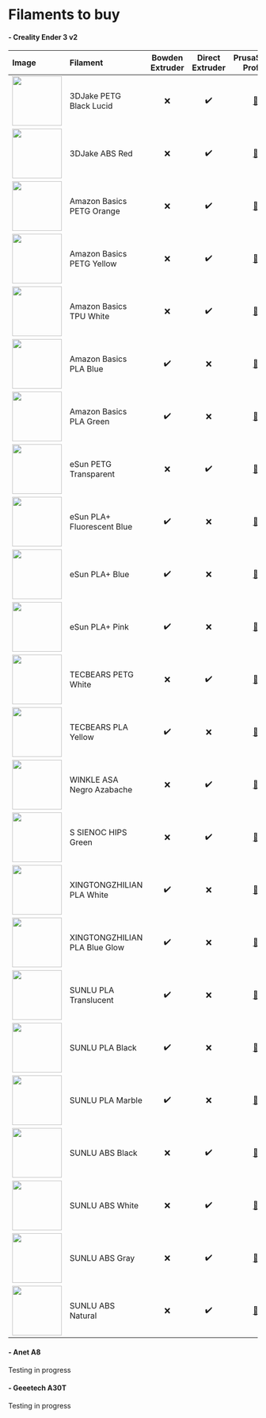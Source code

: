 # Filaments to buy


#### - Creality Ender 3 v2

| Image | Filament | Bowden Extruder | Direct Extruder      | PrusaSlicer Profile  | Buy Link |
| :---  | :---     | :----:          | :---:                | :---:                | :---:    |
| <img src="https://cdn-3d.niceshops.com/upload/image/product/medium/default/3djake-petg-nero-237465-it.jpg" height="100"> | 3DJake PETG Black Lucid | :x: | :heavy_check_mark: | [:link:](https://github.com/antwal/3dprinters/blob/PrusaSlicer/filament/3DJake%20PETG%20Black%20Lucid%20%40CREALITY.ini) | [3DJake](https://www.3djake.it/3djake/petg-nero-1) |
| <img src="https://cdn-3d.niceshops.com/upload/image/product/medium/default/3djake-niceabs-red-241197-it.jpg" height="100"> | 3DJake ABS Red | :x: | :heavy_check_mark: | [:link:](https://github.com/antwal/3dprinters/blob/PrusaSlicer/filament/3DJake%20ABS%20Red%20%40CREALITY.ini) | [3DJake](https://www.3djake.it/3djake/niceabs-red?sai=3804) |
| <img src="https://images-eu.ssl-images-amazon.com/images/I/51zdU7EojmL._SY180_.jpg" height="100"> | Amazon Basics PETG Orange | :x: | :heavy_check_mark: | [:link:](https://github.com/antwal/3dprinters/blob/6946e6f704cbcf903fbc591e380a9c4f125adc9d/filament/AmazonBasic%20PETG%20Orange%20@CREALITY.ini) | Amazon |
| <img src="https://images-eu.ssl-images-amazon.com/images/I/5106rHAJWuL._SY180_.jpg" height="100"> | Amazon Basics PETG Yellow | :x: | :heavy_check_mark: | [:link:](https://github.com/antwal/3dprinters/blob/PrusaSlicer/filament/AmazonBasic%20PETG%20Yellow%20%40CREALITY.ini)| Amazon |
| <img src="https://images-eu.ssl-images-amazon.com/images/I/412%2BnskVDNL._SY180_.jpg" height="100"> | Amazon Basics TPU White | :x: | :heavy_check_mark: | [:link:](https://github.com/antwal/3dprinters/blob/PrusaSlicer/filament/AmazonBasics%20TPU%20White%20%40CREALITY.ini) | Amazon |
| <img src="https://images-eu.ssl-images-amazon.com/images/I/51jOeV4emWL._SY180_.jpg" height="100"> | Amazon Basics PLA Blue    | :heavy_check_mark: | :x: | [:link:](https://github.com/antwal/3dprinters/blob/PrusaSlicer/filament/AmazonBasic%20PLA%20Blue%20%40CREALITY.ini) | Amazon |
| <img src="https://images-eu.ssl-images-amazon.com/images/I/51wv7FZrmLL._SY180_.jpg" height="100"> | Amazon Basics PLA Green   | :heavy_check_mark: | :x: | [:link:](https://github.com/antwal/3dprinters/blob/PrusaSlicer/filament/AmazonBasic%20PLA%20Green%20%40CREALITY.ini) | Amazon |
| <img src="https://images-eu.ssl-images-amazon.com/images/I/411Tr9P9o3L._SY180_.jpg" height="100"> | eSun PETG Transparent     | :x: | :heavy_check_mark: | [:link:](https://github.com/antwal/3dprinters/blob/PrusaSlicer/filament/eSun%20PETG%20Transparent%20%40CREALITY.ini) | AliExpress <br /> Amazon <br /> [Official Store](https://esun3dstore.com/) |
| <img src="https://images-eu.ssl-images-amazon.com/images/I/41Q6VTuCrhS._SY180_.jpg" height="100"> | eSun PLA+ Fluorescent Blue | :heavy_check_mark: | :x: | [:link:](https://github.com/antwal/3dprinters/blob/PrusaSlicer/filament/eSun%20PLA%2B%20Fluorescent%20%40CREALITY.ini) | AliExpress <br /> Amazon <br /> [Official Store](https://esun3dstore.com/) |
| <img src="https://images-eu.ssl-images-amazon.com/images/I/517mwyCFTzL._SY180_.jpg" height="100"> | eSun PLA+ Blue | :heavy_check_mark: | :x: | [:link:](https://github.com/antwal/3dprinters/blob/PrusaSlicer/filament/eSun%20PLA%2B%20Blue%20%40CREALITY.ini) | AliExpress <br /> Amazon <br /> [HobbyKing](https://hobbyking.com/it_it/esun-silk-pla-3d-print-filament-1-75mm-1kg-blue.html?affiliate_code=LAORGABFTQOUNBM&_asc=2793691514) |
| <img src="https://images-eu.ssl-images-amazon.com/images/I/412dF7fk%2B%2BL._SY180_.jpg" height="100"> | eSun PLA+ Pink | :heavy_check_mark: | :x: | [:link:](https://github.com/antwal/3dprinters/blob/PrusaSlicer/filament/eSun%20PLA%2B%20Pink%20%40CREALITY.ini) | AliExpress <br /> Amazon |
| <img src="https://images-eu.ssl-images-amazon.com/images/I/41hmYNxVdFL._SY180_.jpg" height="100"> | TECBEARS PETG White      | :x: | :heavy_check_mark: | [:link:](https://github.com/antwal/3dprinters/blob/PrusaSlicer/filament/TECBEARS%20PETG%20White%20%40CREALITY.ini) | Amazon |
| <img src="https://images-eu.ssl-images-amazon.com/images/I/518lDLmDGIL._SY180_.jpg" height="100"> | TECBEARS PLA Yellow      | :heavy_check_mark: | :x: | [:link:](https://github.com/antwal/3dprinters/blob/PrusaSlicer/filament/TECBEARS%20PLA%20Yellow%20%40CREALITY.ini) | Amazon |
| <img src="https://images-eu.ssl-images-amazon.com/images/I/41E0iObf0ES._SY90_.jpg" height="100"> | WINKLE ASA Negro Azabache | :x: | :heavy_check_mark: | [:link:](https://github.com/antwal/3dprinters/blob/PrusaSlicer/filament/WINKLE%20ASA%20Negro%20azabache%20%40CREALITY.ini) | Amazon |
| <img src="https://images-eu.ssl-images-amazon.com/images/I/51OrTnkNNjS._SY90_.jpg" height="100"> | S SIENOC HIPS Green | :x: | :heavy_check_mark: | [:link:](https://github.com/antwal/3dprinters/blob/PrusaSlicer/filament/S%20SIENOC%20HIPS%20Green%20%40CREALITY.ini) | Amazon |
| <img src="https://images-eu.ssl-images-amazon.com/images/I/51acHwJ2r0S._SY180_.jpg" height="100"> | XINGTONGZHILIAN PLA White | :heavy_check_mark: | :x: | [:link:](https://github.com/antwal/3dprinters/blob/PrusaSlicer/filament/XINGTONGZHILIAN%20PLA%20White%20%40CREALITY.ini) | Amazon |
| <img src="https://images-eu.ssl-images-amazon.com/images/I/51Rgy5di9uL._SY180_.jpg" height="100"> | XINGTONGZHILIAN PLA Blue Glow | :heavy_check_mark: | :x: | [:link:](https://github.com/antwal/3dprinters/blob/PrusaSlicer/filament/XINGTONGZHILIAN%20PLA%20Blue%20Nottilucenti%20%40CREALITY.ini) | Amazon |
| <img src="https://images-eu.ssl-images-amazon.com/images/I/51m3%2BsNpsiL._SY180_.jpg" height="100"> | SUNLU PLA Translucent | :heavy_check_mark: | :x: | [:link:](https://github.com/antwal/3dprinters/blob/PrusaSlicer/filament/SUNLU%20PLA%20Transparent%20%40CREALITY.ini) | AliExpress <br /> Amazon <br /> [HobbyKing](https://hobbyking.com/it_it/sunlu-translucent-white-pla-1-75mm-3d-printing-filament-1kg-330-meters.html?affiliate_code=LAORGABFTQOUNBM&_asc=4563938436) <br /> [Official Store](https://www.sunlu.com/) |
| <img src="https://images-eu.ssl-images-amazon.com/images/I/51X18jUSUaL._SY180_.jpg" height="100"> | SUNLU PLA Black | :heavy_check_mark: | :x: | [:link:](https://github.com/antwal/3dprinters/blob/PrusaSlicer/filament/SUNLU%20PLA%20Black%20%40CREALITY.ini) | AliExpress <br /> Amazon <br /> [HobbyKing](https://hobbyking.com/it_it/sunlu-black-pla-1-75mm-3d-printing-filament-1kg-330-meters.html?affiliate_code=LAORGABFTQOUNBM&_asc=7276733355) <br /> [Official Store](https://www.sunlu.com/) |
| <img src="https://images-eu.ssl-images-amazon.com/images/I/512RgvBpbVL._SY180_.jpg" height="100"> | SUNLU PLA Marble | :heavy_check_mark: | :x: | [:link:](https://github.com/antwal/3dprinters/blob/PrusaSlicer/filament/SUNLU%20PLA%20Marble%20%40CREALITY.ini) | AliExpress <br /> Amazon <br /> [Official Store](https://www.sunlu.com/) |
| <img src="https://cdn.shopify.com/s/files/1/0152/6507/1190/products/abs-175mm-3d-printer-filament-1kg22lbs-464774.jpg" height="100"> | SUNLU ABS Black | :x: | :heavy_check_mark: | [:link:](https://github.com/antwal/3dprinters/blob/PrusaSlicer/filament/SUNLU%20ABS%20Black%20%40CREALITY.ini) | AliExpress <br /> Amazon <br /> [Official Store](http://i.refs.cc/a9Vx0IgD?smile_ref=eyJzbWlsZV9zb3VyY2UiOiJzbWlsZV91aSIsInNtaWxlX21lZGl1bSI6IiIsInNtaWxlX2NhbXBhaWduIjoicmVmZXJyYWxfcHJvZ3JhbSIsInNtaWxlX2N1c3RvbWVyX2lkIjoxMTA1MDAzNTcxfQ%3D%3D) |
| <img src="https://cdn.shopify.com/s/files/1/0152/6507/1190/products/abs-175mm-3d-printer-filament-1kg22lbs-689311.jpg" height="100"> | SUNLU ABS White | :x: | :heavy_check_mark: | [:link:](https://github.com/antwal/3dprinters/blob/PrusaSlicer/filament/SUNLU%20ABS%20White%20%40CREALITY.ini) | AliExpress <br /> Amazon <br /> [Official Store](http://i.refs.cc/a9Vx0IgD?smile_ref=eyJzbWlsZV9zb3VyY2UiOiJzbWlsZV91aSIsInNtaWxlX21lZGl1bSI6IiIsInNtaWxlX2NhbXBhaWduIjoicmVmZXJyYWxfcHJvZ3JhbSIsInNtaWxlX2N1c3RvbWVyX2lkIjoxMTA1MDAzNTcxfQ%3D%3D) |
| <img src="https://cdn.shopify.com/s/files/1/0152/6507/1190/products/abs-175mm-3d-printer-filament-1kg22lbs-181579.jpg" height="100"> | SUNLU ABS Gray | :x: | :heavy_check_mark: | [:link:](https://github.com/antwal/3dprinters/blob/PrusaSlicer/filament/SUNLU%20ABS%20Gray%20%40CREALITY.ini) | AliExpress <br /> Amazon <br /> [Official Store](http://i.refs.cc/a9Vx0IgD?smile_ref=eyJzbWlsZV9zb3VyY2UiOiJzbWlsZV91aSIsInNtaWxlX21lZGl1bSI6IiIsInNtaWxlX2NhbXBhaWduIjoicmVmZXJyYWxfcHJvZ3JhbSIsInNtaWxlX2N1c3RvbWVyX2lkIjoxMTA1MDAzNTcxfQ%3D%3D) |
| <img src="https://cdn.shopify.com/s/files/1/0152/6507/1190/products/1_20228dde-68e4-4ebb-a509-4e020a057b32.jpg" height="100"> | SUNLU ABS Natural | :x: | :heavy_check_mark: | [:link:](https://github.com/antwal/3dprinters/blob/PrusaSlicer/filament/SUNLU%20ABS%20Natural%20%40CREALITY.ini) | AliExpress <br /> Amazon <br /> [Official Store](http://i.refs.cc/a9Vx0IgD?smile_ref=eyJzbWlsZV9zb3VyY2UiOiJzbWlsZV91aSIsInNtaWxlX21lZGl1bSI6IiIsInNtaWxlX2NhbXBhaWduIjoicmVmZXJyYWxfcHJvZ3JhbSIsInNtaWxlX2N1c3RvbWVyX2lkIjoxMTA1MDAzNTcxfQ%3D%3D) |


#### - Anet A8

Testing in progress

#### - Geeetech A30T

Testing in progress
